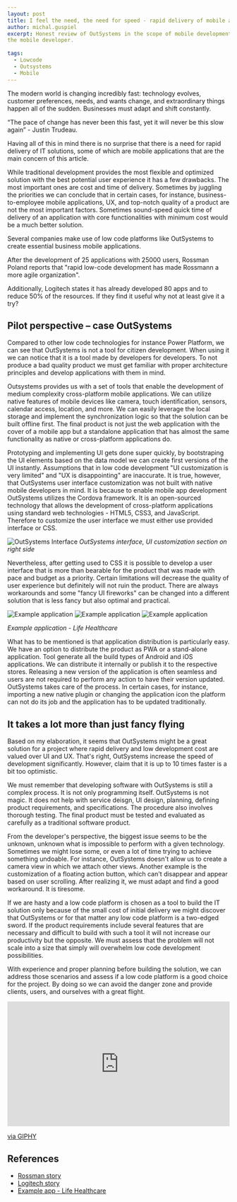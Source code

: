 ```yaml
--- 
layout: post 
title: I feel the need, the need for speed - rapid delivery of mobile apps with low code. 
author: michal.guspiel 
excerpt: Honest review of OutSystems in the scope of mobile development – a perspective of 
the mobile developer. 
 
tags: 
  - Lowcode 
  - Outsystems 
  - Mobile 
--- 
```

 
The modern world is changing incredibly fast: technology evolves, customer preferences, needs, and wants change, and extraordinary things happen all of the sudden. Businesses must adapt and shift constantly. 
 
“The pace of change has never been this fast, yet it will never be this slow again” - Justin Trudeau. 
 
Having all of this in mind there is no surprise that there is a need for rapid delivery of IT solutions, some of which are mobile applications that are the main concern of this article. 
 
While traditional development provides the most flexible and optimized solution with the best potential user experience it has a few drawbacks. The most important ones are cost and time of delivery. Sometimes by juggling the priorities we can conclude that in certain cases, for instance, business-to-employee mobile applications, UX, and top-notch quality of a product are not the most important factors. Sometimes sound-speed quick time of delivery of an application with core functionalities with minimum cost would be a much better solution. 
 
Several companies make use of low code platforms like OutSystems to create essential business mobile applications.  
 
After the development of 25 applications with 25000 users, Rossman Poland reports that "rapid low-code development has made Rossmann a more agile organization". 
 
Additionally, Logitech states it has already developed 80 apps and to reduce 50% of the resources. If they find it useful why not at least give it a try?
 
## Pilot perspective – case OutSystems 

Compared to other low code technologies for instance Power Platform, we can see that OutSystems is not a tool for citizen development. When using it we can notice that it is a tool made by developers for developers. To not produce a bad quality product we must get familiar with proper architecture principles and develop applications with them in mind.
 
Outsystems provides us with a set of tools that enable the development of medium complexity cross-platform mobile applications. We can utilize native features of mobile devices like camera, touch identification, sensors, calendar access, location, and more. We can easily leverage the local storage and implement the synchronization logic so that the solution can be built offline first. The final product is not just the web application with the cover of a mobile app but a standalone application that has almost the same functionality as native or cross-platform applications do.
 
Prototyping and implementing UI gets done super quickly, by bootstraping the UI elements based on the data model we can create first versions of the UI instantly. Assumptions that in low code development "UI customization is very limited" and "UX is disappointing" are inaccurate. It is true, however, that OutSystems user interface customization was not built with native mobile developers in mind. It is because to enable mobile app development OutSystems utilizes the Cordova framework. It is an open-sourced technology that allows the development of cross-platform applications using standard web technologies - HTML5, CSS3, and JavaScript. Therefore to customize the user interface we must either use provided interface or CSS.

![OutSystems Interface](img/../../img/outsystems-mobile-development/OutSystems1.png)
*OutSystems interface, UI customization section on right side*

 Nevertheless, after getting used to CSS it is possible to develop a user interface that is more than bearable for the product that was made with pace and budget as a priority. Certain limitations will decrease the quality of user experience but definitely will not ruin the product. There are always workarounds and some "fancy UI fireworks" can be changed into a different solution that is less fancy but also optimal and practical.  

![Example application](img/../../img/outsystems-mobile-development/example1.png)
![Example application](img/../../img/outsystems-mobile-development/example2.png)
![Example application](img/../../img/outsystems-mobile-development/example3.png)

*Example application - Life Healthcare*


What has to be mentioned is that application distribution is particularly easy. We have an option to distribute the product as PWA or a stand-alone application. Tool  generate all the build types of Android and iOS applications. We can distribute it internally or publish it to the respective stores. Releasing a new version of the application is often seamless and users are not required to perform any action to have their version updated. OutSystems takes care of the process. In certain cases, for instance, importing a new native plugin or changing the application icon the platform can not do its job and the application has to be updated traditionally.   
 
## It takes a lot more than just fancy flying 
 
Based on my elaboration, it seems that OutSystems might be a great solution for a project where rapid delivery and low development cost are valued over UI and UX. That's right, OutSystems increase the speed of development significantly. However, claim that it is up to 10 times faster is a bit too optimistic.

We must remember that developing software with OutSystems is still a complex process. It is not only programming itself. OutSystems is not magic. It does not help with service deisgn, UI design, planning, defining product requirements, and specifications. The procedure also involves thorough testing. The final product must be tested and evaluated as carefully as a traditional software product. 

From the developer's perspective, the biggest issue seems to be the unknown, unknown what is impossible to perform with a given technology. Sometimes we might lose some, or even a lot of time trying to achieve something undoable. For instance, OutSystems doesn't allow us to create a camera view in which we attach other views. Another example is the customization of a floating action button, which can't disappear and appear based on user scrolling. After realizing it, we must adapt and find a good workaround. It is tiresome.
  
If we are hasty and a low code platform is chosen as a tool to build the IT solution only because of the small cost of initial delivery we might discover that OutSystems or for that matter any low code platform is a two-edged sword. If the product requirements include several features that are necessary and difficult to build with such a tool it will not increase our productivity but the opposite. We must assess that the problem will not scale into a size that simply will overwhelm low code development possibilities. 
 
With experience and proper planning before building the solution, we can address those scenarios and assess if a low code platform is a good choice for the project. By doing so we can avoid the danger zone and provide clients, users, and ourselves with a great flight. 


 <div style="width:100%;height:0;padding-bottom:56%;position:relative;"><iframe src="https://giphy.com/embed/Q66yosSHcX5aOvgfbx" width="100%" height="100%" style="position:absolute" frameBorder="0" class="giphy-embed" allowFullScreen></iframe></div><p><a href="https://giphy.com/gifs/unitedstatesnavy-leaving-take-off-f35-Q66yosSHcX5aOvgfbx">via GIPHY</a></p>

## References  
 
 - [Rossman story](https://www.outsystems.com/case-studies/rossmann-poland-drug-store-retail-solutions/) 
 - [Logitech story](https://www.outsystems.com/case-studies/fast-development/) 
 - [Example app - Life Healthcare](https://www.outsystems.com/case-studies/life-healthcare-mobile-liferisk-app/)
